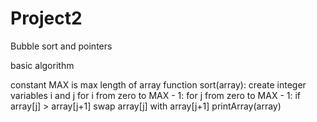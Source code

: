 # Project2
Bubble sort and pointers


basic algorithm

constant MAX is max length of array
function sort(array):
	create integer variables i and j
	for i from zero to MAX - 1:
		for j from zero to MAX - 1:
			if array[j] > array[j+1]
				swap array[j] with array[j+1]
				printArray(array)

